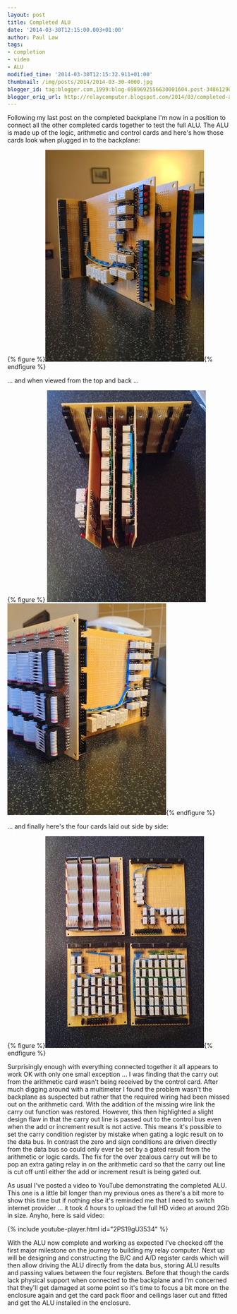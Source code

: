 ```yaml
---
layout: post
title: Completed ALU
date: '2014-03-30T12:15:00.003+01:00'
author: Paul Law
tags:
- completion
- video
- ALU
modified_time: '2014-03-30T12:15:32.911+01:00'
thumbnail: /img/posts/2014/2014-03-30-4000.jpg
blogger_id: tag:blogger.com,1999:blog-6989692556630001604.post-3486129073758146018
blogger_orig_url: http://relaycomputer.blogspot.com/2014/03/completed-alu.html
---
```


Following my last post on the completed backplane I'm now in a position to 
connect all the other completed cards together to test the full ALU. The ALU 
is made up of the logic, arithmetic and control cards and here's how those 
cards look when plugged in to the backplane:

{% figure %}![ALU Cards attached to Backplane](/assets/img/posts/2014/2014-03-30-0000.jpg){% endfigure %}

... and 
when viewed from the top and back ...

{% figure %}
![ALU Card Pack (viewed from top)](/assets/img/posts/2014/2014-03-30-0001.jpg)
![ALU Card Pack (viewed from rear)](/assets/img/posts/2014/2014-03-30-0002.jpg){% endfigure %}

... 
and finally here's the four cards laid out side by side:

{% figure %}![Three ALU Cards + Backplane](/assets/img/posts/2014/2014-03-30-0003.jpg){% endfigure %}

Surprisingly enough with everything connected together it all 
appears to work OK with only one small exception ... I was finding that the 
carry out from the arithmetic card wasn't being received by the control card. 
After much digging around with a multimeter I found the problem wasn't the 
backplane as suspected but rather that the required wiring had been missed out 
on the arithmetic card. With the addition of the missing wire link the carry 
out function was restored. However, this then highlighted a slight design flaw 
in that the carry out line is passed out to the control bus even when the add 
or increment result is not active. This means it's possible to set the carry 
condition register by mistake when gating a logic result on to the data bus. 
In contrast the zero and sign conditions are driven directly from the data bus 
so could only ever be set by a gated result from the arithmetic or logic 
cards. The fix for the over zealous carry out will be to pop an extra gating 
relay in on the arithmetic card so that the carry out line is cut off until 
either the add or increment result is being gated out.

As usual 
I've posted a video to YouTube demonstrating the completed ALU. This one is a 
little bit longer than my previous ones as there's a bit more to show this 
time but if nothing else it's reminded me that I need to switch internet 
provider ... it took 4 hours to upload the full HD video at around 2Gb in 
size. Anyho, here is said video:

{% include youtube-player.html id="2PS19gU3534" %}

With the 
ALU now complete and working as expected I've checked off the first major 
milestone on the journey to building my relay computer. Next up will be 
designing and constructing the B/C and A/D register cards which will then 
allow driving the ALU directly from the data bus, storing ALU results and 
passing values between the four registers. Before that though the cards lack 
physical support when connected to the backplane and I'm concerned that 
they'll get damaged at some point so it's time to focus a bit more on the 
enclosure again and get the card pack floor and ceilings laser cut and fitted 
and get the ALU installed in the enclosure. 
